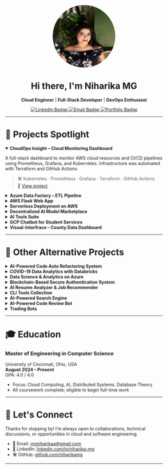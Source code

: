 <p align="center">
  <img src="https://github.com/niharikamg/portfolio/blob/main/Profile-Picture.jpg?raw=true" alt="Niharika MG" width="200" height="200" style="border-radius:50%;">
</p>

<h1 align="center">Hi there, I'm Niharika MG</h1>

<p align="center">
  <b>Cloud Engineer</b> | <b>Full-Stack Developer</b> | <b>DevOps Enthusiast</b>
</p>

<p align="center">
  <a href="https://www.linkedin.com/in/niharika-mg" target="_blank">
    <img src="https://img.shields.io/badge/LinkedIn-Connect-blue?style=for-the-badge&logo=linkedin" alt="LinkedIn Badge">
  </a>
  <a href="mailto:mgniharikaa@gmail.com" target="_blank">
    <img src="https://img.shields.io/badge/Email-Contact-red?style=for-the-badge&logo=gmail" alt="Email Badge">
  </a>
  <a href="https://niharikamg.github.io/portfolio/" target="_blank">
    <img src="https://img.shields.io/badge/Portfolio-Live-pink?style=for-the-badge&logo=githubpages" alt="Portfolio Badge">
  </a>
</p>

---

# 🔦 Projects Spotlight

<details open>
<summary><strong>CloudOps Insight – Cloud Monitoring Dashboard</strong></summary>

A full-stack dashboard to monitor AWS cloud resources and CI/CD pipelines using Prometheus, Grafana, and Kubernetes. Infrastructure was automated with Terraform and GitHub Actions.

> 🛠 Kubernetes · Prometheus · Grafana · Terraform · GitHub Actions  
> 🔗 [View project](https://github.com/niharikamg/CloudOps-Insight)
</details>

<details>
<summary><strong>Azure Data Factory – ETL Pipeline</strong></summary>

Automated CSV ingestion, transformation, and real-time reporting using Azure Data Factory, Blob Storage, SQL, and Azure Functions.

> 🛠 Azure Data Factory · SQL · Python  
> 🔗 [View project](https://github.com/niharikamg/Azure-Data-Factory)
</details>

<details>
<summary><strong>AWS Flask Web App</strong></summary>

Flask-based secure web application deployed on EC2 with features like authentication, file upload, and word count analytics.

> 🛠 Flask · AWS EC2 · Apache · SQLite  
> 🔗 [View project](https://github.com/niharikamg/AWS-Flask-Web-App-Project)
</details>

<details>
<summary><strong>Serverless Deployment on AWS</strong></summary>

Built fault-tolerant applications using AWS Lambda, Docker, and API Gateway. Automated CI/CD pipelines using GitHub Actions.

> 🛠 AWS Lambda · Docker · GitHub Actions  
> 🔗 [View project](https://github.com/niharikamg/Serverless-Deployment-AWS)
</details>

<details>
<summary><strong>Decentralized AI Model Marketplace</strong></summary>

Blockchain-based platform using Ethereum, IPFS, and Web3.js to securely upload, buy, and rent machine learning models.

> 🛠 React · Flask · Solidity · Web3.js · IPFS  
> 🔗 [View project](https://github.com/niharikamg/Decentralized-AI-Model-Marketplace)
</details>

<details>
<summary><strong>AI Tools Suite</strong></summary>

A suite of intelligent applications including a resume analyzer, job recommender, and threat detector built with Flask, Spring Boot, and PostgreSQL.

> 🛠 Flask · Spring Boot · ML · PostgreSQL  
> 🔗 [Explore repos](https://github.com/niharikamg?tab=repositories&q=AI)
</details>

<details>
<summary><strong>GCP Chatbot for Student Services</strong></summary>

An intent-based chatbot built using Dialogflow and deployed via Google App Engine and Compute Engine.

> 🛠 Python · Dialogflow · GCP  
> 🔗 [View project](https://github.com/niharikamg/Google-Cloud-Platform-GCP-Chatbot-Project)
</details>

<details>
<summary><strong>Visual-Interfrace – County Data Dashboard</strong></summary>

Interactive visualization tool for U.S. county-level health and socioeconomic data using D3.js.

> 🛠 JavaScript · D3.js · TopoJSON  
> 🔗 [Live demo](https://niharikamg.github.io/Visual-Interfrace) · [Repo](https://github.com/niharikamg/Visual-Interfrace)
</details>

---

# 🧩 Other Alternative Projects

<details>
<summary><strong>AI-Powered Code Auto Refactoring System</strong></summary>

Refactors Python code using AST analysis and ML to improve performance and readability.

> 🛠 Python · AST · NLP  
> 🔗 [View project](https://github.com/niharikamg/AI-Powered-Code-Auto-Refactoring-System)
</details>

<details>
<summary><strong>COVID-19 Data Analytics with Databricks</strong></summary>

Analyzed vaccination trends and mortality rates using PySpark on Databricks with interactive dashboards.

> 🛠 Python · Databricks · PySpark  
> 🔗 [View project](https://github.com/niharikamg/COVID-19-Data-Analysis-using-Databricks)
</details>

<details>
<summary><strong>Data Science & Analytics on Azure</strong></summary>

Exploratory analytics and forecasting pipeline using Azure Notebooks, SQL, and ML Studio.

> 🛠 Python · Azure · SQL  
> 🔗 [View project](https://github.com/niharikamg/Data-Science-and-Analytics-using-Azure-Cloud-Computing)
</details>

<details>
<summary><strong>Blockchain-Based Secure Authentication System</strong></summary>

Decentralized login and access control system using Ethereum smart contracts and Web3.js.

> 🛠 Solidity · Web3.js · Blockchain  
> 🔗 [View project](https://github.com/niharikamg/Blockchain-Based-Secure-Authentication-System)
</details>

<details>
<summary><strong>AI Resume Analyzer & Job Recommender</strong></summary>

Uses NLP to evaluate resumes and match candidates to job roles.

> 🛠 Python · NLP · Java  
> 🔗 [Resume Analyzer](https://github.com/niharikamg/AI-Based-Resume-Analyzer) · [Job Recommender](https://github.com/niharikamg/AI-Based-Job-Recommendation-System)
</details>

<details>
<summary><strong>CLI Tools Collection</strong></summary>

Command-line tools for tasks like PDF merging, GitHub repo analysis, and personal task tracking.

> 🛠 Python · Shell Scripting  
> 🔗 [PDF Merger](https://github.com/niharikamg/PDF-Merger-CLI) · [Repo Analyzer](https://github.com/niharikamg/GitHub-Repo-Analyzer-CLI) · [Task Manager](https://github.com/niharikamg/task-manager-cli)
</details>

<details>
<summary><strong>AI-Powered Search Engine</strong></summary>

Combines big data indexing with AI models for smarter search results.

> 🛠 Python · Big Data · AI  
> 🔗 [View project](https://github.com/niharikamg/AI-Powered-Search-Engine-with-Big-Data-AI)
</details>

<details>
<summary><strong>AI-Powered Code Review Bot</strong></summary>

Automated system for reviewing code submissions and suggesting improvements using ML.

> 🛠 Python · AI · Code Analysis  
> 🔗 [View project](https://github.com/niharikamg/AI-Powered-Code-Review-Bot)
</details>

<details>
<summary><strong>Trading Bots</strong></summary>

Cryptocurrency trading bots with and without AI-based prediction layers.

> 🛠 Python · Crypto APIs · ML  
> 🔗 [Full Project](https://github.com/niharikamg/Trading-Bot-Full-Project) · [AI Bot](https://github.com/niharikamg/AI-Powered-Crypto-Trading-Bot)
</details>

---

# 🎓 Education

### Master of Engineering in Computer Science  
University of Cincinnati, Ohio, USA  
**August 2024 – Present**  
GPA: 4.0 / 4.0

- Focus: Cloud Computing, AI, Distributed Systems, Database Theory  
- All coursework complete; eligible to begin full-time work

---

# 🤝 Let's Connect

Thanks for stopping by! I’m always open to collaborations, technical discussions, or opportunities in cloud and software engineering.

- 📧 Email: [mgniharikaa@gmail.com](mailto:mgniharikaa@gmail.com)  
- 💼 LinkedIn: [linkedin.com/in/niharika-mg](https://www.linkedin.com/in/niharika-mg)  
- 🛠 GitHub: [github.com/niharikamg](https://github.com/niharikamg)

---
